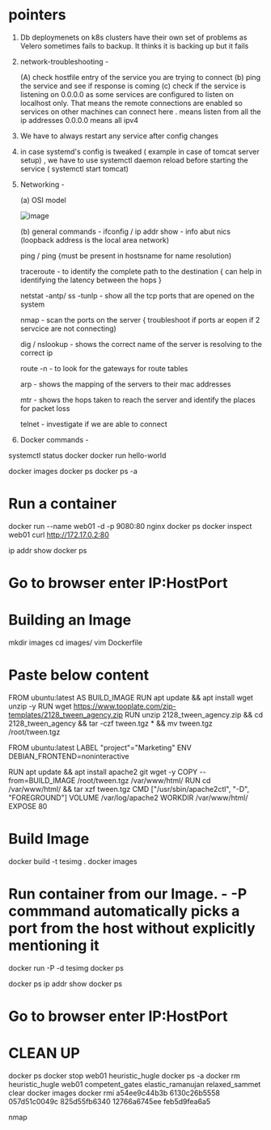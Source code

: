 # pointers


1. Db deploymenets on k8s clusters have their own set of problems as Velero sometimes fails to backup. It thinks it is backing up but it fails

2. network-troubleshooting -

   (A) check hostfile entry of the service you are trying to connect
   (b) ping the service and see if response is coming
   (c) check if the service is listening on 0.0.0.0 as some services are configured to listen on localhost only. That means the remote connections are enabled so services on other machines can connect here . means listen from all the ip addresses 0.0.0.0 means all ipv4


3. We have to always restart any service after config changes

4. in case systemd's config is tweaked ( example in case of tomcat server setup) , we have to use systemctl daemon reload before starting the service ( systemctl start tomcat)

5. Networking -

   (a) OSI model

   ![image](https://github.com/pingANDpackets/pointers/assets/120235206/b33fb12f-1077-4be8-8826-9b1d12984e54)

   (b) general commands -
   ifconfig / ip addr show - info abut nics (loopback address is the local area network)
   
   ping <ip> / ping <servername> {must be present in hostsname for name resolution)
   
   traceroute - to identify the complete path to the destination { can help in identifying the latency between the hops }
   
   netstat -antp/ ss -tunlp - show all the tcp ports that are opened on the system

   nmap <server> - scan the ports on the server { troubleshoot if ports ar eopen if 2 servcice are not connecting)

   dig <server-name > / nslookup <server >   -  shows the correct name of the server is resolving to the correct ip

   route -n   - to look for the gateways for route tables

   arp - shows the mapping of the servers to their mac addresses

   mtr <server-name >  - shows the hops taken to reach the server and identify the places for packet loss

   telnet <server>  <port>  - investigate if we are able to connect

6.  Docker commands -

    
systemctl status docker
docker run hello-world

docker images
docker ps
docker ps -a

# Run a container
docker run --name web01 -d -p 9080:80 nginx
docker ps
docker inspect web01
curl http://172.17.0.2:80

ip addr show
docker ps

# Go to browser enter IP:HostPort

# Building an Image
mkdir images
cd images/
vim Dockerfile

# Paste below content
FROM ubuntu:latest AS BUILD_IMAGE
RUN apt update && apt install wget unzip -y
RUN wget https://www.tooplate.com/zip-templates/2128_tween_agency.zip
RUN unzip 2128_tween_agency.zip && cd 2128_tween_agency && tar -czf tween.tgz * && mv tween.tgz /root/tween.tgz

FROM ubuntu:latest
LABEL "project"="Marketing"
ENV DEBIAN_FRONTEND=noninteractive

RUN apt update && apt install apache2 git wget -y
COPY --from=BUILD_IMAGE /root/tween.tgz /var/www/html/
RUN cd /var/www/html/ && tar xzf tween.tgz
CMD ["/usr/sbin/apache2ctl", "-D", "FOREGROUND"]
VOLUME /var/log/apache2
WORKDIR /var/www/html/
EXPOSE 80

# Build Image
docker build -t tesimg .
docker images

# Run container from our Image. -   -P commmand automatically picks a port from the host without explicitly mentioning it
docker run -P -d tesimg
docker ps


docker ps
ip addr show
docker ps

# Go to browser enter IP:HostPort


# CLEAN UP
docker ps
docker stop web01 heuristic_hugle
docker ps -a
docker rm heuristic_hugle web01 competent_gates elastic_ramanujan relaxed_sammet
clear
docker images
docker rmi a54ee9c44b3b 6130c26b5558 057d51c0049c 825d55fb6340 12766a6745ee feb5d9fea6a5




   nmap <server > 

   

